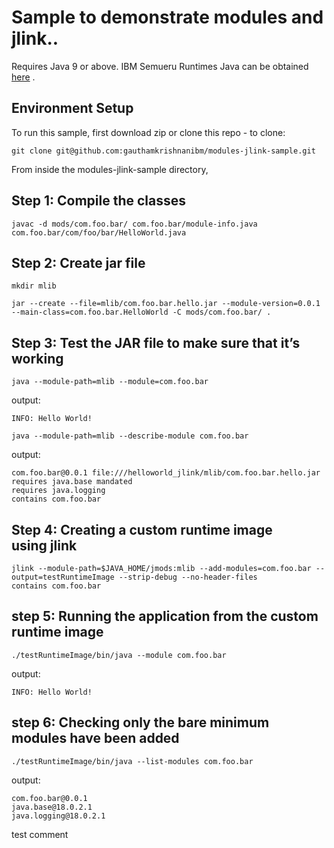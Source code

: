 # Sample to demonstrate modules and jlink..

Requires Java 9 or above. IBM Semueru Runtimes Java can be obtained [here](https://developer.ibm.com/languages/java/semeru-runtimes/downloads/)
.

## Environment Setup
To run this sample, first download zip or clone this repo - to clone:
```shell
git clone git@github.com:gauthamkrishnanibm/modules-jlink-sample.git
```
From inside the modules-jlink-sample directory,

## Step 1: Compile the classes
```shell
javac -d mods/com.foo.bar/ com.foo.bar/module-info.java com.foo.bar/com/foo/bar/HelloWorld.java
```
## Step 2: Create jar file
```shell
mkdir mlib
```
```shell
jar --create --file=mlib/com.foo.bar.hello.jar --module-version=0.0.1 --main-class=com.foo.bar.HelloWorld -C mods/com.foo.bar/ .
```

## Step 3: Test the JAR file to make sure that it’s working
```shell
java --module-path=mlib --module=com.foo.bar
```
output:
```shell
INFO: Hello World!
```
```shell
java --module-path=mlib --describe-module com.foo.bar
```
output:
```shell
com.foo.bar@0.0.1 file:///helloworld_jlink/mlib/com.foo.bar.hello.jar
requires java.base mandated
requires java.logging
contains com.foo.bar
```

## Step 4: Creating a custom runtime image using jlink
```shell
jlink --module-path=$JAVA_HOME/jmods:mlib --add-modules=com.foo.bar --output=testRuntimeImage --strip-debug --no-header-files
contains com.foo.bar
```

## step 5: Running the application from the custom runtime image
```shell
./testRuntimeImage/bin/java --module com.foo.bar
```
output:
```shell
INFO: Hello World!
```

## step 6: Checking only the bare minimum modules have been added
```shell
./testRuntimeImage/bin/java --list-modules com.foo.bar
```
output:
```shell
com.foo.bar@0.0.1
java.base@18.0.2.1
java.logging@18.0.2.1
```

test comment






